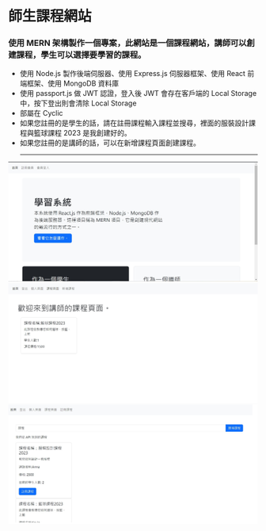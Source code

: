 # 師生課程網站

### 使用 MERN 架構製作一個專案，此網站是一個課程網站，講師可以創建課程，學生可以選擇要學習的課程。

- 使用 Node.js 製作後端伺服器、使用 Express.js 伺服器框架、使用 React 前端框架、使用 MongoDB 資料庫
- 使用 passport.js 做 JWT 認證，登入後 JWT 會存在客戶端的 Local Storage 中，按下登出則會清除 Local Storage
- 部屬在 Cyclic
- 如果您註冊的是學生的話，請在註冊課程輸入課程並搜尋，裡面的服裝設計課程與籃球課程 2023 是我創建好的。
- 如果您註冊的是講師的話，可以在新增課程頁面創建課程。
  <hr>
![網站圖片1](/img1.jpg)
![網站圖片2](/img2.jpg)
![網站圖片3](/img3.jpg)
